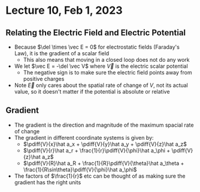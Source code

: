 # Lecture 10, Feb 1, 2023

## Relating the Electric Field and Electric Potential

* Because $\del \times \vec E = 0$ for electrostatic fields (Faraday's Law), it is the gradient of a scalar field
	* This also means that moving in a closed loop does not do any work
* We let $\vec E = -\del \vec V$ where $\vec V$ is the electric scalar potential
	* The negative sign is to make sure the electric field points away from positive charges
* Note $\vec E$ only cares about the spatial rate of change of $V$, not its actual value, so it doesn't matter if the potential is absolute or relative

## Gradient

* The gradient is the direction and magnitude of the maximum spacial rate of change
* The gradient in different coordinate systems is given by:
	* $\pdiff{V}{x}\hat a_x + \pdiff{V}{y}\hat a_y + \pdiff{V}{z}\hat a_z$
	* $\pdiff{V}{r}\hat a_r + \frac{1}{r}\pdiff{V}{\phi}\hat a_\phi + \pdiff{V}{z}\hat a_z$
	* $\pdiff{V}{R}\hat a_R + \frac{1}{R}\pdiff{V}{\theta}\hat a_\theta + \frac{1}{R\sin\theta}\pdiff{V}{\phi}\hat a_\phi$
* The factors of $\frac{1}{r}$ etc can be thought of as making sure the gradient has the right units

